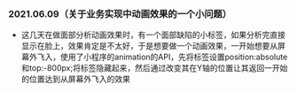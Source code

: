 ### 2021.06.09（关于业务实现中动画效果的一个小问题）

- 这几天在做面部分析动画效果时，有一个面部缺陷的小标签，如果分析完直接显示在脸上，效果肯定是不太好，于是想要做一个动画效果，一开始想要从屏幕外飞入，使用了小程序的animation的API，先将标签设置position:absolute和top:-800px;将标签隐藏起来，然后通过改变其在Y轴的位置让其返回一开始的位置达到从屏幕外飞入的效果